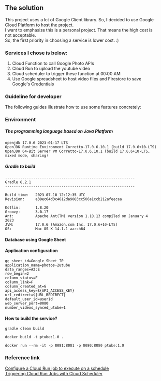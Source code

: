 
## The solution

This project uses a lot of Google Client library. So, I decided to use Google Cloud Platform to host the project.  
I want to emphasize this is a personal project. That means the high cost is not acceptable.    
So, the first priority in choosing a service is lower cost. :) 

### Services I chose is below:
1. Cloud Function to call Google Photo APIs
2. Cloud Run to upload the youtube video
3. Cloud scheduler to trigger these function at 00:00 AM
4. Use Google spreadsheet to host video files and Firestore to save Google's Credentials

### Guideline for developer
The following guides illustrate how to use some features concretely:

### Environment

##### The programming language based on Java Platform
```shell
openjdk 17.0.6 2023-01-17 LTS
OpenJDK Runtime Environment Corretto-17.0.6.10.1 (build 17.0.6+10-LTS)
OpenJDK 64-Bit Server VM Corretto-17.0.6.10.1 (build 17.0.6+10-LTS, mixed mode, sharing)
```

##### Gradle to build
```shell
------------------------------------------------------------
Gradle 8.2.1
------------------------------------------------------------

Build time:   2023-07-10 12:12:35 UTC
Revision:     a38ec64d3c4612da9083cc506a1ccb212afeecaa

Kotlin:       1.8.20
Groovy:       3.0.17
Ant:          Apache Ant(TM) version 1.10.13 compiled on January 4 2023
JVM:          17.0.6 (Amazon.com Inc. 17.0.6+10-LTS)
OS:           Mac OS X 14.1.1 aarch64
```

#### Database using Google Sheet


#### Application configuration
```
gg_sheet_id=Google Sheet IP
application_name=photos-2utube
data_ranges=A2:E
row_begin=2
column_status=E
column_link=F
column_created_at=G
api_access_key=${API_ACCESS_KEY}
url_redirect=${URL_REDIRECT}
default_user_id=userId
web_server_port=8080
number_videos_synced_utube=1
```

#### How to build the service?
```shell
gradle clean build
```

```shell
docker build -t ptube:1.0 .
```

```shell
docker run --rm -it -p 8081:8081 -p 8080:8080 ptube:1.0

```


### Reference link
[Configure a Cloud Run job to execute on a schedule](https://cloud.google.com/run/docs/execute/jobs-on-schedule#using-scheduler)  
[Triggering Cloud Run Jobs with Cloud Scheduler](https://codelabs.developers.google.com/cloud-run-jobs-and-cloud-scheduler#0)